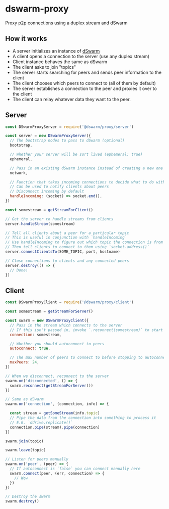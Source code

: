 # dswarm-proxy
Proxy p2p connections using a duplex stream and dSwarm

## How it works

- A server initializes an instance of [dSwarm](https://github.com/dwebprotocol/dswarm)
- A client opens a connection to the server (use any duplex stream)
- Client instance behaves the same as dSwarm
- The client asks to join "topics"
- The server starts searching for peers and sends peer information to the client
- The client chooses which peers to connect to (all of them by default)
- The server establishes a connection to the peer and proxies it over to the client
- The client can relay whatever data they want to the peer.

## Server

```js
const DSwarmProxyServer = require('@dswarm/proxy/server')

const server = new DSwarmProxyServer({
  // The bootstrap nodes to pass to dSwarm (optional)
  bootstrap,

  // Whether your server will be sort lived (ephemeral: true)
  ephemeral,

  // Pass in an existing dSwarm instance instead of creating a new one (optional)
  network,

  // Function that takes incoming connections to decide what to do with them
  // Can be used to notify clients about peers
  // Disconnect incoming by default
  handleIncoming: (socket) => socket.end(),
})

const somestream = getStreamForClient()

// Get the server to handle streams from clients
server.handleStream(somestream)

// Tell all clients about a peer for a particular topic
// This is useful in conjunction with `handleIncoming`
// Use handleIncoming to figure out which topic the connection is from
// Then tell clients to connect to them using `socket.address()`
server.connectClientsTo(SOME_TOPIC, port, hostname)

// Close connections to clients and any connected peers
server.destroy(() => {
  // Done!
})
```

## Client

```js
const DSwarmProxyClient = require('@dswarm/proxy/client')

const somestream = getStreamForServer()

const swarm = new DSwarmProxyClient({
  // Pass in the stream which connects to the server
  // If this isn't passed in, invoke `.reconnect(somestream)` to start connecting
  connection: somestream,

  // Whether you should autoconnect to peers
  autoconnect: true,

  // The max number of peers to connect to before stopping to autoconnect
  maxPeers: 24,
})

// When we disconnect, reconnect to the server
swarm.on('disconnected', () => {
  swarm.reconnect(getStreamForServer())
})

// Same as dSwarm
swarm.on('connection', (connection, info) => {

  const stream = getSomeStream(info.topic)
  // Pipe the data from the connection into something to process it
  // E.G. `ddrive.replicate()`
  connection.pipe(stream).pipe(connection)
})

swarm.join(topic)

swarm.leave(topic)

// Listen for peers manually
swarm.on('peer', (peer) => {
  // If autoconnect is `false` you can connect manually here
  swarm.connect(peer, (err, connection) => {
    // Wow
  })
})

// Destroy the swarm
swarm.destroy()
```
